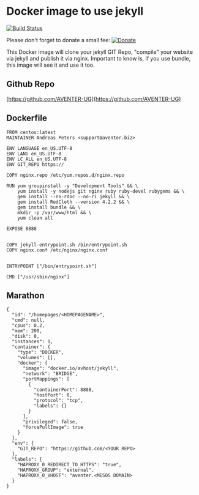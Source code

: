 # Docker image to use jekyll

[![Build Status](https://travis-ci.org/AVENTER-UG/docker-jekyll.svg?branch=master)](https://travis-ci.org/AVENTER-UG/docker-jekyll)

Please don't forget to donate a small fee: [![Donate](https://liberapay.com/assets/widgets/donate.svg)](https://liberapay.com/AVENTER/donate)


This Docker image will clone your jekyll GIT Repo, "compile" your website via jekyll and publish it via nginx. Important to know is, if you use bundle, this image will see it and use it too.

## Github Repo

[https://github.com/AVENTER-UG](https://github.com/AVENTER-UG)

## Dockerfile

```
FROM centos:latest
MAINTAINER Andreas Peters <support@aventer.biz>

ENV LANGUAGE en_US.UTF-8
ENV LANG en_US.UTF-8
ENV LC_ALL en_US.UTF-8
ENV GIT_REPO https://

COPY nginx.repo /etc/yum.repos.d/nginx.repo

RUN yum groupinstall -y "Development Tools" && \
    yum install -y nodejs git nginx ruby ruby-devel rubygems && \
    gem install --no-rdoc --no-ri jekyll && \
    gem install RedCloth --version 4.2.2 && \
    gem install bundle && \
    mkdir -p /var/www/html && \
    yum clean all

EXPOSE 8888


COPY jekyll-entrypoint.sh /bin/entrypoint.sh
COPY nginx.conf /etc/nginx/nginx.conf


ENTRYPOINT ["/bin/entrypoint.sh"]

CMD ["/usr/sbin/nginx"]
```

## Marathon

```
{
  "id": "/homepages/<HOMEPAGENAME>",
  "cmd": null,
  "cpus": 0.2,
  "mem": 200,
  "disk": 0,
  "instances": 1,
  "container": {
    "type": "DOCKER",
    "volumes": [],
    "docker": {
      "image": "docker.io/avhost/jekyll",
      "network": "BRIDGE",
      "portMappings": [
        {
          "containerPort": 8888,
          "hostPort": 0,
          "protocol": "tcp",
          "labels": {}
        }
      ],
      "privileged": false,
      "forcePullImage": true
    }
  },
  "env": {
    "GIT_REPO": "https://github.com/<YOUR REPO>
  },
  "labels": {
    "HAPROXY_0_REDIRECT_TO_HTTPS": "true",
    "HAPROXY_GROUP": "external",
    "HAPROXY_0_VHOST": "aventer.<MESOS DOMAIN>
  }
}
```